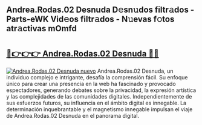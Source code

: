 ## Andrea.Rodas.02 Desnuda D𝚎sn𝚞dos filtr𝚊dos - Parts-eWK Vid𝚎os filtr𝚊dos - N𝚞evas f𝚘tos atr𝚊ctivas mOmfd

# <h2><a href="http://mban98.tromn.icu/?c=Andrea.Rodas.02+Desnuda">🔗👉👉👉 Andrea.Rodas.02 Desnuda 🔗🔗</a></h2>

[![Andrea.Rodas.02 Desnuda nuevo](https://i.imgur.com/pEAQMta.gif)](http://mban98.tromn.icu/?c=Andrea.Rodas.02+Desnuda)
Andrea.Rodas.02 Desnuda, un individuo complejo e intrigante, desafía la comprensión fácil. Su enfoque único para crear una presencia en la web ha fascinado y provocado espectadores, generando debates sobre la privacidad, la expresión artística y las complejidades de las comunidades digitales. Independientemente de sus esfuerzos futuros, su influencia en el ámbito digital es innegable. La determinación inquebrantable y el magnetismo innegable impulsan el viaje de Andrea.Rodas.02 Desnuda en el panorama digital.
